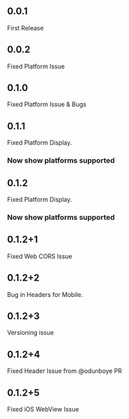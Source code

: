 ## 0.0.1
 First Release

## 0.0.2
 Fixed Platform Issue

## 0.1.0
 Fixed Platform Issue & Bugs
 
## 0.1.1
 Fixed Platform Display.
 ### Now show platforms supported

## 0.1.2
 Fixed Platform Display.
 ### Now show platforms supported

## 0.1.2+1
 Fixed Web CORS Issue 

## 0.1.2+2
 Bug in Headers for Mobile.

## 0.1.2+3
 Versioning issue

 ## 0.1.2+4
 Fixed Header Issue from @odunboye PR

## 0.1.2+5
 Fixed iOS WebView Issue 